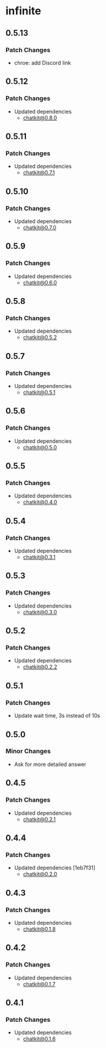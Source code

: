 # infinite

## 0.5.13

### Patch Changes

- chroe: add Discord link

## 0.5.12

### Patch Changes

- Updated dependencies
  - chatkit@0.8.0

## 0.5.11

### Patch Changes

- Updated dependencies
  - chatkit@0.7.1

## 0.5.10

### Patch Changes

- Updated dependencies
  - chatkit@0.7.0

## 0.5.9

### Patch Changes

- Updated dependencies
  - chatkit@0.6.0

## 0.5.8

### Patch Changes

- Updated dependencies
  - chatkit@0.5.2

## 0.5.7

### Patch Changes

- Updated dependencies
  - chatkit@0.5.1

## 0.5.6

### Patch Changes

- Updated dependencies
  - chatkit@0.5.0

## 0.5.5

### Patch Changes

- Updated dependencies
  - chatkit@0.4.0

## 0.5.4

### Patch Changes

- Updated dependencies
  - chatkit@0.3.1

## 0.5.3

### Patch Changes

- Updated dependencies
  - chatkit@0.3.0

## 0.5.2

### Patch Changes

- Updated dependencies
  - chatkit@0.2.2

## 0.5.1

### Patch Changes

- Update wait time, 3s instead of 10s

## 0.5.0

### Minor Changes

- Ask for more detailed answer

## 0.4.5

### Patch Changes

- Updated dependencies
  - chatkit@0.2.1

## 0.4.4

### Patch Changes

- Updated dependencies [1eb7f31]
  - chatkit@0.2.0

## 0.4.3

### Patch Changes

- Updated dependencies
  - chatkit@0.1.8

## 0.4.2

### Patch Changes

- Updated dependencies
  - chatkit@0.1.7

## 0.4.1

### Patch Changes

- Updated dependencies
  - chatkit@0.1.6
